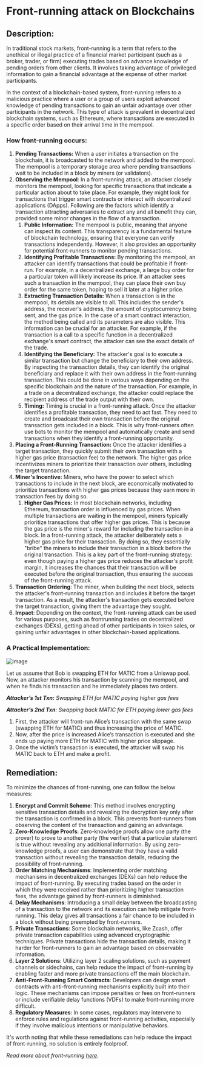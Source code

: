 # Front-running attack on Blockchains

## **Description:**

In traditional stock markets, front-running is a term that refers to the unethical or illegal practice of a financial market participant (such as a broker, trader, or firm) executing trades based on advance knowledge of pending orders from other clients. It involves taking advantage of privileged information to gain a financial advantage at the expense of other market participants.

In the context of a blockchain-based system, front-running refers to a malicious practice where a user or a group of users exploit advanced knowledge of pending transactions to gain an unfair advantage over other participants in the network. This type of attack is prevalent in decentralized blockchain systems, such as Ethereum, where transactions are executed in a specific order based on their arrival time in the mempool.

### How front-running occurs:

1. **Pending Transactions:** When a user initiates a transaction on the blockchain, it is broadcasted to the network and added to the mempool. The mempool is a temporary storage area where pending transactions wait to be included in a block by miners (or validators).
2. **Observing the Mempool**: In a front-running attack, an attacker closely monitors the mempool, looking for specific transactions that indicate a particular action about to take place. For example, they might look for transactions that trigger smart contracts or interact with decentralized applications (DApps).
Following are the factors which identify a transaction attracting adversaries to extract any and all benefit they can, provided some minor changes in the flow of a transaction.
    1. **Public Information:** The mempool is public, meaning that anyone can inspect its content. This transparency is a fundamental feature of blockchain technology, ensuring that everyone can verify transactions independently. However, it also provides an opportunity for potential front-runners to monitor pending transactions.
    2. **Identifying Profitable Transactions:** By monitoring the mempool, an attacker can identify transactions that could be profitable if front-run. For example, in a decentralized exchange, a large buy order for a particular token will likely increase its price. If an attacker sees such a transaction in the mempool, they can place their own buy order for the same token, hoping to sell it later at a higher price.
    3. **Extracting Transaction Details:** When a transaction is in the mempool, its details are visible to all. This includes the sender's address, the receiver's address, the amount of cryptocurrency being sent, and the gas price. In the case of a smart contract interaction, the method being called and its parameters are also visible. This information can be crucial for an attacker. For example, if the transaction is a call to a specific function in a decentralized exchange's smart contract, the attacker can see the exact details of the trade.
    4. **Identifying the Beneficiary:** The attacker's goal is to execute a similar transaction but change the beneficiary to their own address. By inspecting the transaction details, they can identify the original beneficiary and replace it with their own address in the front-running transaction. This could be done in various ways depending on the specific blockchain and the nature of the transaction. For example, in a trade on a decentralized exchange, the attacker could replace the recipient address of the trade output with their own.
    5. **Timing:** Timing is crucial in a front-running attack. Once the attacker identifies a profitable transaction, they need to act fast. They need to create and broadcast their own transaction before the original transaction gets included in a block. This is why front-runners often use bots to monitor the mempool and automatically create and send transactions when they identify a front-running opportunity.
3. **Placing a Front-Running Transaction:** Once the attacker identifies a target transaction, they quickly submit their own transaction with a higher gas price (transaction fee) to the network. The higher gas price incentivizes miners to prioritize their transaction over others, including the target transaction.
4. **Miner's Incentive:** Miners, who have the power to select which transactions to include in the next block, are economically motivated to prioritize transactions with higher gas prices because they earn more in transaction fees by doing so.
    1. **Higher Gas Prices:** In most blockchain networks, including Ethereum, transaction order is influenced by gas prices. When multiple transactions are waiting in the mempool, miners typically prioritize transactions that offer higher gas prices. This is because the gas price is the miner's reward for including the transaction in a block. In a front-running attack, the attacker deliberately sets a higher gas price for their transaction. By doing so, they essentially "bribe" the miners to include their transaction in a block before the original transaction. This is a key part of the front-running strategy: even though paying a higher gas price reduces the attacker's profit margin, it increases the chances that their transaction will be executed before the original transaction, thus ensuring the success of the front-running attack.
5. **Transaction Ordering**: The miner, when building the next block, selects the attacker's front-running transaction and includes it before the target transaction. As a result, the attacker's transaction gets executed before the target transaction, giving them the advantage they sought.
6. **Impact**: Depending on the context, the front-running attack can be used for various purposes, such as frontrunning trades on decentralized exchanges (DEXs), getting ahead of other participants in token sales, or gaining unfair advantages in other blockchain-based applications.

### A Practical Implementation:
![image](https://github.com/ImmuneBytes-Security-Audit/Blockchain-Attack-Vectors/assets/113500663/ad3e708d-611a-44ea-bf56-e2f67374cc9e)


Let us assume that Bob is swapping ETH for MATIC from a Uniswap pool. Now, an attacker monitors his transaction by scanning the mempool, and when he finds his transaction and he immediately places two orders.

***Attacker’s 1st Txn:** Swapping ETH for MATIC paying higher gas fees*

***Attacker’s 2nd Txn**: Swapping back MATIC for ETH paying lower gas fees*

1. First, the attacker will front-run Alice’s transaction with the same swap (swapping ETH for MATIC) and thus increasing the price of MATIC.
2. Now, after the price is increased Alice’s transaction is executed and she ends up paying more ETH for MATIC with higher price slippage.
3. Once the victim’s transaction is executed, the attacker will swap his MATIC back to ETH and make a profit.

## **Remediation:**

To minimize the chances of front-running, one can follow the below measures:

1. **Encrypt and Commit Scheme**: This method involves encrypting sensitive transaction details and revealing the decryption key only after the transaction is confirmed in a block. This prevents front-runners from observing the content of the transaction and gaining an advantage.
2. **Zero-Knowledge Proofs**: Zero-knowledge proofs allow one party (the prover) to prove to another party (the verifier) that a particular statement is true without revealing any additional information. By using zero-knowledge proofs, a user can demonstrate that they have a valid transaction without revealing the transaction details, reducing the possibility of front-running.
3. **Order Matching Mechanisms**: Implementing order matching mechanisms in decentralized exchanges (DEXs) can help reduce the impact of front-running. By executing trades based on the order in which they were received rather than prioritizing higher transaction fees, the advantage gained by front-runners is diminished.
4. **Delay Mechanisms**: Introducing a small delay between the broadcasting of a transaction to the network and its execution can help mitigate front-running. This delay gives all transactions a fair chance to be included in a block without being preempted by front-runners.
5. **Private Transactions**: Some blockchain networks, like Zcash, offer private transaction capabilities using advanced cryptographic techniques. Private transactions hide the transaction details, making it harder for front-runners to gain an advantage based on observable information.
6. **Layer 2 Solutions**: Utilizing layer 2 scaling solutions, such as payment channels or sidechains, can help reduce the impact of front-running by enabling faster and more private transactions off the main blockchain.
7. **Anti-Front-Running Smart Contracts**: Developers can design smart contracts with anti-front-running mechanisms explicitly built into their logic. These mechanisms can impose penalties or fees on front-runners or include verifiable delay functions (VDFs) to make front-running more difficult.
8. **Regulatory Measures**: In some cases, regulators may intervene to enforce rules and regulations against front-running activities, especially if they involve malicious intentions or manipulative behaviors.

It's worth noting that while these remediations can help reduce the impact of front-running, no solution is entirely foolproof. 

*Read more about front-running [here](https://www.immunebytes.com/blog/front-running-attack/).*
